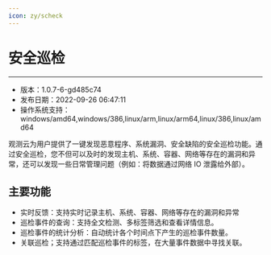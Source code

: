 ```yaml
---
icon: zy/scheck
---
```

# 安全巡检
---

- 版本：1.0.7-6-gd485c74
- 发布日期：2022-09-26 06:47:11
- 操作系统支持：windows/amd64,windows/386,linux/arm,linux/arm64,linux/386,linux/amd64

观测云为用户提供了一键发现恶意程序、系统漏洞、安全缺陷的安全巡检功能。通过安全巡检，您不但可以及时的发现主机、系统、容器、网络等存在的漏洞和异常，还可以发现一些日常管理问题（例如：将数据通过网络 IO 泄露给外部）。

## 主要功能

- 实时反馈：支持实时记录主机、系统、容器、网络等存在的漏洞和异常
- 巡检事件的查询：支持全文检测、多标签筛选和查看详情信息。
- 巡检事件的统计分析：自动统计各个时间点下产生的巡检事件数量。
- 关联巡检；支持通过匹配巡检事件的标签，在大量事件数据中寻找关联。

